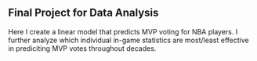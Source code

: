 ## Final Project for Data Analysis
Here I create a linear model that predicts MVP voting for NBA players. I further analyze which individual in-game statistics are most/least effective in prediciting MVP votes throughout decades.
 

